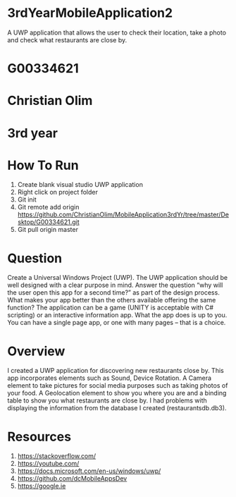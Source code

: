 # 3rdYearMobileApplication2
A UWP application that allows the user to check their location, take a photo and check what restaurants are close by.

# G00334621
# Christian Olim
# 3rd year

# How To Run
1. Create blank visual studio UWP application
2. Right click on project folder
3. Git init
4. Git remote add origin https://github.com/ChristianOlim/MobileApplication3rdYr/tree/master/Desktop/G00334621.git
5. Git pull origin master

# Question
Create a Universal Windows Project (UWP).
The UWP application should be well designed with a clear purpose in mind. Answer the question
“why will the user open this app for a second time?” as part of the design process. What makes your
app better than the others available offering the same function?
The application can be a game (UNITY is acceptable with C# scripting) or an interactive information
app. What the app does is up to you. You can have a single page app, or one with many pages – that
is a choice. 

# Overview
I created a UWP application for discovering new restaurants close by. This app incorporates elements such as Sound, Device Rotation. A Camera element to take pictures for social media purposes such as taking photos of your food. A Geolocation element to show you where you are and a binding table to show you what restaurants are close by. I had problems with displaying the information from the database I created (restaurantsdb.db3).

# Resources
1. https://stackoverflow.com/
2. https://youtube.com/
3. https://docs.microsoft.com/en-us/windows/uwp/
4. https://github.com/dcMobileAppsDev
5. https://google.ie
